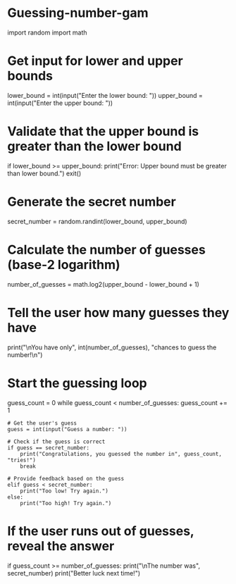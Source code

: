 # Guessing-number-gam
import random
import math

# Get input for lower and upper bounds
lower_bound = int(input("Enter the lower bound: "))
upper_bound = int(input("Enter the upper bound: "))

# Validate that the upper bound is greater than the lower bound
if lower_bound >= upper_bound:
    print("Error: Upper bound must be greater than lower bound.")
    exit()

# Generate the secret number
secret_number = random.randint(lower_bound, upper_bound)

# Calculate the number of guesses (base-2 logarithm)
number_of_guesses = math.log2(upper_bound - lower_bound + 1)

# Tell the user how many guesses they have
print("\nYou have only", int(number_of_guesses), "chances to guess the number!\n")

# Start the guessing loop
guess_count = 0
while guess_count < number_of_guesses:
    guess_count += 1

    # Get the user's guess
    guess = int(input("Guess a number: "))

    # Check if the guess is correct
    if guess == secret_number:
        print("Congratulations, you guessed the number in", guess_count, "tries!")
        break

    # Provide feedback based on the guess
    elif guess < secret_number:
        print("Too low! Try again.")
    else:
        print("Too high! Try again.")

# If the user runs out of guesses, reveal the answer
if guess_count >= number_of_guesses:
    print("\nThe number was", secret_number)
    print("Better luck next time!")
